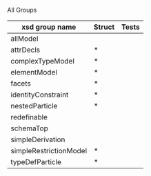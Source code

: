 All Groups

| xsd group name | Struct  | Tests |
| -------------- | ------- | ----- |
|allModel
|attrDecls| * |
|complexTypeModel| * |
|elementModel| * |
|facets| * |
|identityConstraint| * |
|nestedParticle| * |
|redefinable
|schemaTop
|simpleDerivation
|simpleRestrictionModel| * |
|typeDefParticle| * |